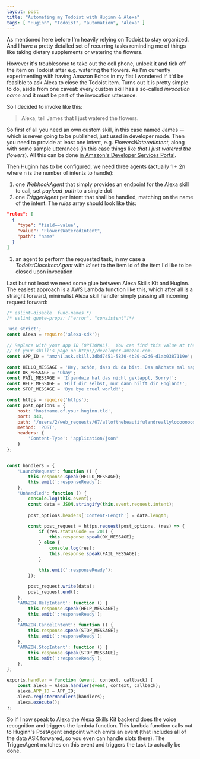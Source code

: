 ```yaml
---
layout: post
title: "Automating my Todoist with Huginn & Alexa"
tags: [ "Huginn", "Todoist", "automation", "Alexa" ]
---
```

As mentioned here before I'm heavily relying on Todoist to stay organized.
And I have a pretty detailed set of recurring tasks reminding me of things
like taking dietary supplements or watering the flowers.

However it's troublesome to take out the cell phone, unlock it and tick off
the item on Todoist after e.g. watering the flowers.  As I'm currently
experimenting with having Amazon Echos in my flat I wondered if it'd be
feasible to ask Alexa to close the Todoist item.  Turns out it is pretty
simple to do, aside from one caveat: every custom skill has a so-called
*invocation name* and it must be part of the invocation utterance.

So I decided to invoke like this:

> Alexa, tell James that I just watered the flowers.

So first of all you need an own custom skill, in this case named James --
which is never going to be published, just used in developer mode.  Then you
need to provide at least one intent, e.g. *FlowersWateredIntent*, along
with some sample utterances (in this case things like *that I just watered
the flowers*).  All this can be done [in Amazon's Developer Services
Portal](https://developer.amazon.com/).

Then Huginn has to be configured, we need three agents (actually 1 + 2n
where n is the number of intents to handle):

1. one *WebhookAgent* that simply provides an endpoint for the Alexa skill to call, set *payload_path* to a single dot
2. one *TriggerAgent* per intent that shall be handled, matching on the name
   of the intent.  The *rules* array should look like this:
```json
"rules": [
  {
    "type": "field==value",
    "value": "FlowersWateredIntent",
    "path": "name"
  }
]
```
3. an agent to perform the requested task, in my case a *TodoistCloseItemAgent* with *id* set to the item id of the item I'd like to be closed upon invocation

Last but not least we need some glue between Alexa Skills Kit and Huginn.
The easiest approach is a AWS Lambda function like this, which after all is
a straight forward, minimalist Alexa skill handler simply passing all
incoming request forward:

```javascript
/* eslint-disable  func-names */
/* eslint quote-props: ["error", "consistent"]*/

'use strict';
const Alexa = require('alexa-sdk');

// Replace with your app ID (OPTIONAL).  You can find this value at the top
// of your skill's page on http://developer.amazon.com.
const APP_ID = 'amzn1.ask.skill.3dbd7451-5830-4b20-a2d6-d1ab0387119e';

const HELLO_MESSAGE = 'Hey, schön, dass du da bist. Das nächste mal sag einfach gleich was du von mir willst.';
const OK_MESSAGE = 'Okay';
const FAIL_MESSAGE = 'Irgendwie hat das nicht geklappt, Sorry!';
const HELP_MESSAGE = 'Hilf dir selbst, nur dann hilft dir England!';
const STOP_MESSAGE = 'Bye bye cruel world!';

const https = require('https');
const post_options = { 
    host: 'hostname.of.your.huginn.tld',
    port: 443,
    path: '/users/2/web_requests/67/allofthebeautifulandreallyloooooooooooongrandomtokengoeshere',
    method: 'POST',
    headers: {
        'Content-Type': 'application/json'
    }
};  


const handlers = {
    'LaunchRequest': function () {
        this.response.speak(HELLO_MESSAGE);
        this.emit(':responseReady');
    },
    'Unhandled': function () {
        console.log(this.event);
        const data = JSON.stringify(this.event.request.intent);
        
        post_options.headers['Content-Length'] = data.length;

        const post_request = https.request(post_options, (res) => {
            if (res.statusCode == 201) {
                this.response.speak(OK_MESSAGE);
            } else {
                console.log(res);
                this.response.speak(FAIL_MESSAGE);
            }

            this.emit(':responseReady');
        });
        
        post_request.write(data);
        post_request.end();
    },
    'AMAZON.HelpIntent': function () {
        this.response.speak(HELP_MESSAGE);
        this.emit(':responseReady');
    },
    'AMAZON.CancelIntent': function () {
        this.response.speak(STOP_MESSAGE);
        this.emit(':responseReady');
    },
    'AMAZON.StopIntent': function () {
        this.response.speak(STOP_MESSAGE);
        this.emit(':responseReady');
    },
};

exports.handler = function (event, context, callback) {
    const alexa = Alexa.handler(event, context, callback);
    alexa.APP_ID = APP_ID;
    alexa.registerHandlers(handlers);
    alexa.execute();
};
```

So if I now speak to Alexa the Alexa Skills Kit backend does the voice
recognition and triggers the lambda function.  This lambda function calls
out to Huginn's PostAgent endpoint which emits an event (that includes all
of the data ASK forwared, so you even can handle slots there).  The
TriggerAgent matches on this event and triggers the task to actually be
done.
